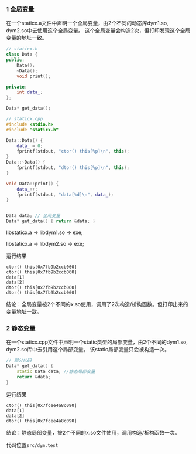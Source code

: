 
### 1 全局变量
在一个staticx.a文件中声明一个全局变量，由2个不同的动态库dym1.so, dym2.so中去使用这个全局变量。
这个全局变量会构造2次，但打印发现这个全局变量的地址一致。

```cpp
// staticx.h
class Data {
public:
	Data();
	~Data();
	void print();

private:
	int data_;
};

Data* get_data();

// staticx.cpp
#include <stdio.h>
#include "staticx.h"

Data::Data() {
    data_ = 0;
	fprintf(stdout, "ctor() this[%p]\n", this);
}
Data::~Data() {
	fprintf(stdout, "dtor() this[%p]\n", this);
}

void Data::print() {
	data_++;
	fprintf(stdout, "data[%d]\n", data_);
}


Data data; // 全局变量
Data* get_data() { return &data; }
```

libstaticx.a -> libdym1.so -> exe;

libstaticx.a -> libdym2.so -> exe;

运行结果
```
ctor() this[0x7fb9b2ccb060]
ctor() this[0x7fb9b2ccb060]
data[1]
data[2]
dtor() this[0x7fb9b2ccb060]
dtor() this[0x7fb9b2ccb060]
```
结论：全局变量被2个不同的x.so使用，调用了2次构造/析构函数。但打印出来的变量地址一致。

### 2 静态变量
在一个staticx.cpp文件中声明一个static类型的局部变量，由2个不同的dym1.so, dym2.so库中去引用这个局部变量。
该static局部变量只会被构造一次。
```cpp
// 部分代码
Data* get_data() {
    static Data data; //静态局部变量
    return &data;
}
```

运行结果
```
ctor() this[0x7fcee4a8c090]
data[1]
data[2]
dtor() this[0x7fcee4a8c090]
```
结论：静态局部变量，被2个不同的x.so文件使用，调用构造/析构函数一次。

代码位置`src/dym.test`
